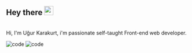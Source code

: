 
## Hey there <img src="https://media.giphy.com/media/hvRJCLFzcasrR4ia7z/giphy.gif" width="25px">

</br>
Hi, I'm Uğur Karakurt, i'm passionate self-taught Front-end web developer. 

![code](https://media.giphy.com/media/UoLt6Tm8wlSnWGfSFs/giphy.gif) ![code](https://media.giphy.com/media/XH9wwXfUXu91wAJwN5/giphy.gif)

 
 
  

